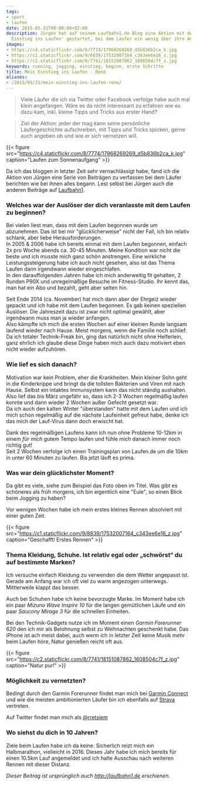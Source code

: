 ```yaml
---
tags:
- sport
- laufen
date: 2015-05-31T00:00:00+02:00
description: Jürgen hat auf seinem Laufbahn1.de Blog eine Aktion mit dem Thema 'Mein
  Einstieg ins Laufen' gestartet, bei dem Läufer ein wenig über ihre Anfänge plaudern.
images:
- https://c4.staticflickr.com/8/7774/17968269269_d5b836b2ca_k.jpg
- https://c1.staticflickr.com/9/8839/17532007164_c343ee6e16_z.jpg
- https://c2.staticflickr.com/8/7741/18151087862_1608504c7f_z.jpg
keywords: running, jogging, einstieg, beginn, erste Schritte
title: Mein Einstieg ins Laufen - René
aliases:
- /2015/05/31/mein-einstieg-ins-laufen-rene/
---
```


> Viele Läufer die ich via Twitter oder Facebook verfolge habe auch mal klein angefangen. Wäre es da nicht interessant zu erfahren wie es dazu kam, inkl. kleine Tipps und Tricks aus erster Hand? 

> Ziel der Aktion: jeder der mag kann seine persönliche Läufergeschichte aufschreiben, mit Tipps und Tricks spicken, gerne auch angeben ob und wie er sich vernetzen will.

{{< figure src="https://c4.staticflickr.com/8/7774/17968269269_d5b836b2ca_k.jpg" caption="Laufen zum Sonnenaufgang" >}}

Da ich das bloggen in letzter Zeit sehr vernachlässigt habe, fand ich die Aktion von Jürgen eine Serie von Beiträgen zu verfassen bei dem Läufer berichten wie bei ihnen alles begann. Lest selbst bei Jürgen auch die anderen Beiträge auf [Laufbahn1]( http://laufbahn1.de/mein-einstieg-ins-laufen/).

### Welches war der Auslöser der dich veranlasste mit dem Laufen zu beginnen?

Bei vielen liest man, dass mit dem Laufen begonnen wurde um abzunehmen. Das ist bei mir "glücklicherweise" nicht der Fall, ich bin relativ schlank, aber liebe Herausforderungen.  
In 2005 & 2006 habe ich bereits einmal mit dem Laufen begonnen, einfach 2x pro Woche abends ca. 30-45 Minuten. Meine Kondition war nicht die beste und ich musste mich ganz schön anstrengen. Eine wirkliche Leistungssteigerung habe ich auch nicht gesehen, also ist das Thema Laufen dann irgendwann wieder eingeschlafen.  
In den darauffolgenden Jahren habe ich mich anderweitig fit gehalten, 2 Runden P90X und unregelmäßige Besuche im Fitness-Studio. Ihr kennt das, man hat ein Abo und bezahlt, geht aber selten hin.

Seit Ende 2014 (ca. November) hat mich dann aber der Ehrgeiz wieder gepackt und ich habe mit dem Laufen begonnen. Es gab keinen speziellen Auslöser. Die Jahreszeit dazu ist zwar nicht optimal gewählt, aber irgendwann muss man ja wieder anfangen.  
Also kämpfte ich mich die ersten Wochen auf einer kleinen Runde langsam laufend wieder nach Hause. Meist morgens, wenn die Familie noch schlief.  
Da ich totaler Technik-Freak bin, ging das natürlich nicht ohne Helferlein, ganz ehrlich ich glaube diese Dinge haben mich auch dazu motiviert eben nicht wieder aufzuhören.

### Wie lief es sich danach?

Motivation war kein Problem, eher die Krankheiten. Mein kleiner Sohn geht in die Kinderkrippe und bringt da die tollsten Bakterien und Viren mit nach Hause. Selbst ein intaktes Immunsystem kann das nicht ständig aushalten. Also lief das bis März ungefähr so, dass ich 2-3 Wochen regelmäßig laufen konnte und dann wieder 2 Wochen außer Gefecht gesetzt war.  
Da ich auch den kalten Winter "überstanden" hatte mit dem Laufen und ich mich schon regelmäßig auf die nächste Laufeinheit gefreut habe, denke ich das mich der Lauf-Virus dann doch erwischt hat.

Dank des regelmäßigen Laufens kann ich nun ohne Probleme 10-12km in einem _für mich_ gutem Tempo laufen und fühle mich danach immer noch richtig gut!  
Seit 2 Wochen verfolge ich einen Trainingsplan von Laufen.de um die 10km in unter 60 Minuten zu laufen. Bis jetzt läuft es prima.

### Was war dein glücklichster Moment?

Da gibt es viele, siehe zum Beispiel das Foto oben im Titel. Was gibt es schöneres als früh morgens, ich bin eigentlich eine "Eule", so einen Blick beim Jogging zu haben?

Vor wenigen Wochen habe ich mein erstes kleines Rennen absolviert mit einer guten Zeit.

{{< figure src="https://c1.staticflickr.com/9/8839/17532007164_c343ee6e16_z.jpg" caption="Geschafft! Erstes Rennen" >}}


### Thema Kleidung, Schuhe. Ist relativ egal oder „schwörst“ du auf bestimmte Marken?

Ich versuche einfach Kleidung zu verwenden die dem Wetter angepasst ist. Gerade am Anfang war ich oft viel zu warm angezogen unterwegs. Mittlerweile klappt das besser.

Auch bei Schuhen habe ich keine bevorzugte Marke. Im Moment habe ich ein paar _Mizuno Wave Inspire 10_ für die langen gemütlichen Läufe und ein paar _Saucony Mirage 3_ für die schnellen Einheiten.

Bei den Technik-Gadgets nutze ich im Moment einen _Garmin Forerunner 620_ den ich mir als Belohnung selbst zu Weihnachten geschenkt habe. Das iPhone ist ach meist dabei, auch wenn ich in letzter Zeit keine Musik mehr beim Laufen höre, Natur genießen reicht oft aus.

{{< figure src="https://c2.staticflickr.com/8/7741/18151087862_1608504c7f_z.jpg" caption="Natur pur!" >}}

### Möglichkeit zu vernetzten?

Bedingt durch den Garmin Forerunner findet man mich bei [Garmin Connect](https://connect.garmin.com/modern/profile/rretsiem) und wie die meisten ambitionierten Läufer bin ich ebenfalls auf [Strava](https://www.strava.com/athletes/4992303) vertreten.

Auf Twitter findet man mich als [@rretsiem](https://twitter.com/rretsiem)

### Wo siehst du dich in 10 Jahren?

Ziele beim Laufen habe ich da keine. Sicherlich reizt mich ein Halbmarathon, vielleicht in 2016. Dieses Jahr habe ich mich bereits für einen 10.5km Lauf angemeldet und ich halte Ausschau nach weiteren Rennen mit dieser Distanz.



_Dieser Beitrag ist ursprünglich auch http://laufbahn1.de erschienen._
